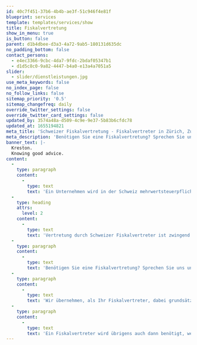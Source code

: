 ```yaml
---
id: 40c7f451-37b6-4b4b-ae3f-51c946f4e81f
blueprint: services
template: templates/services/show
title: Fiskalvertretung
show_in_menu: true
is_button: false
parent: d1b4dbee-d3a3-4a72-9ab5-180131d635dc
no_padding_bottom: false
contact_persons:
  - e4ec3366-9cbc-4da7-9fdc-2bdaf05347b1
  - d1d5c8c0-9a82-4447-b4a0-e13a4a7051a5
slider:
  - slider/dienstleistungen.jpg
use_meta_keywords: false
no_index_page: false
no_follow_links: false
sitemap_priority: '0.5'
sitemap_changefreq: daily
override_twitter_settings: false
override_twitter_card_settings: false
updated_by: 3574a48a-d509-4c9e-9e37-5b83b6cfdc78
updated_at: 1655194821
meta_title: 'Schweizer Fiskalvertretung - Fiskalvertreter in Zürich, Zug, Luzern (Schweiz)'
meta_description: 'Benötigen Sie eine Fiskalvertretung? Sprechen Sie uns unbedingt an. Als Steuervertreter wird die Fiskalvertretung vorzugsweise durch eine auf Mehrwertsteuer spezialisierte Treuhandgesellschaft übernommen.'
banner_text: |-
  Kreston.
  Knowing good advice.
content:
  -
    type: paragraph
    content:
      -
        type: text
        text: 'Ein Unternehmen wird in der Schweiz mehrwertsteuerpflichtig (umsatzsteuerpflichtig), wenn es eine auf die nachhaltige Erzielung von Einnahmen aus Leistungen ausgerichtete berufliche oder gewerbliche Tätigkeit selbständig ausübt und unter eigenem Namen nach aussen auftritt. Dies gilt auch für Unternehmen mit Geschäftssitz im Ausland, die in der Schweiz tätig sind. Deshalb ist es wichtig, eine Mehrwertsteuervertretung in der Schweiz (Fiskalvertretung) zu haben, um den steuerlichen Pflichten nachzukommen. Wir unterstützen Sie dabei, mit uns als Partner jederzeit gesetzeskonform zu bleiben.'
  -
    type: heading
    attrs:
      level: 2
    content:
      -
        type: text
        text: 'Vertretung durch Schweizer Fiskalvertreter ist zwingend'
  -
    type: paragraph
    content:
      -
        type: text
        text: 'Benötigen Sie eine Fiskalvertretung? Sprechen Sie uns unbedingt an. Als Steuervertreter wird die Fiskalvertretung vorzugsweise durch eine auf Mehrwertsteuer spezialisierte Treuhandgesellschaft übernommen. Wir können Ihnen das benötigte Portfolio bieten und vertreten Sie in mehrwertsteuerlichen oder umsatzsteuerlichen Angelegenheiten vor der schweizerischen Steuerverwaltung'
  -
    type: paragraph
    content:
      -
        type: text
        text: 'Wir übernehmen, als Ihr Fiskalvertreter, dabei grundsätzlich sämtliche Rechte und Pflichten, die der ausländische Unternehmer selbst hätte. Das Unternehmen übernimmt insbesondere die Pflicht, alle fälligen Steuererklärungen und sonstigen (statistischen) Meldungen rechtzeitig einzureichen und eine sich daraus ergebende Steuerschuld zu begleichen.'
  -
    type: paragraph
    content:
      -
        type: text
        text: 'Ein Fiskalvertreter wird übrigens auch dann benötigt, wenn ein ausländischer Unternehmer die, in der Schweiz bereits gezahlte, Mehrwertsteuer zurückfordern möchte (Vorsteuerrückerstattung). Sie haben Fragen? Sprechen Sie uns an.'
---
```

